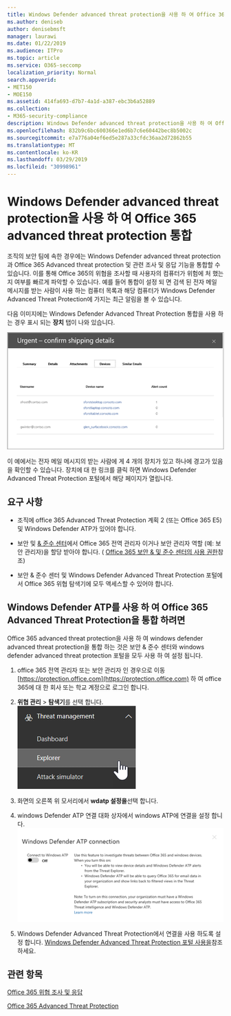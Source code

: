 ```yaml
---
title: Windows Defender advanced threat protection을 사용 하 여 Office 365 advanced threat protection 통합
ms.author: deniseb
author: denisebmsft
manager: laurawi
ms.date: 01/22/2019
ms.audience: ITPro
ms.topic: article
ms.service: O365-seccomp
localization_priority: Normal
search.appverid:
- MET150
- MOE150
ms.assetid: 414fa693-d7b7-4a1d-a387-ebc3b6a52889
ms.collection:
- M365-security-compliance
description: Windows Defender advanced threat protection을 사용 하 여 Office 365 advanced threat protection을 통합 하 여 보다 자세한 위협 관리 정보를 확인 합니다.
ms.openlocfilehash: 832b9c6bc600366e1ed6b7c6e60442bec8b5002c
ms.sourcegitcommit: e7a776a04ef6ed5e287a33cfdc36aa2d72862b55
ms.translationtype: MT
ms.contentlocale: ko-KR
ms.lasthandoff: 03/29/2019
ms.locfileid: "30998961"
---
```

# <a name="integrate-office-365-advanced-threat-protection-with-windows-defender-advanced-threat-protection"></a>Windows Defender advanced threat protection을 사용 하 여 Office 365 advanced threat protection 통합

조직의 보안 팀에 속한 경우에는 Windows Defender advanced threat protection과 Office 365 Advanced threat protection 및 관련 조사 및 응답 기능을 통합할 수 있습니다. 이를 통해 Office 365의 위협을 조사할 때 사용자의 컴퓨터가 위험에 처 했는지 여부를 빠르게 파악할 수 있습니다. 예를 들어 통합이 설정 되 면 검색 된 전자 메일 메시지를 받는 사람이 사용 하는 컴퓨터 목록과 해당 컴퓨터가 Windows Defender Advanced Threat Protection에 가지는 최근 알림을 볼 수 있습니다.
  
다음 이미지에는 Windows Defender Advanced Threat Protection 통합을 사용 하는 경우 표시 되는 **장치** 탭이 나와 있습니다. 
  
![Windows Defender ATP가 사용 하도록 설정 되 면 경고가 포함 된 컴퓨터 목록을 볼 수 있습니다.](media/fec928ea-8f0c-44d7-80b9-a2e0a8cd4e89.PNG)
  
이 예에서는 전자 메일 메시지의 받는 사람에 게 4 개의 장치가 있고 하나에 경고가 있음을 확인할 수 있습니다. 장치에 대 한 링크를 클릭 하면 Windows Defender Advanced Threat Protection 포털에서 해당 페이지가 열립니다.
  
## <a name="requirements"></a>요구 사항

- 조직에 office 365 Advanced Threat Protection 계획 2 (또는 Office 365 E5) 및 Windows Defender ATP가 있어야 합니다.
    
- 보안 및 [ &amp; 준수 센터](https://protection.office.com)에서 Office 365 전역 관리자 이거나 보안 관리자 역할 (예: 보안 관리자)을 할당 받아야 합니다. ( [Office 365 보안 &amp; 및 준수 센터의 사용 권한](permissions-in-the-security-and-compliance-center.md)참조)
    
- 보안 & 준수 센터 및 Windows Defender Advanced Threat Protection 포털에서 Office 365 위협 탐색기에 모두 액세스할 수 있어야 합니다.
    
## <a name="to-integrate-office-365-advanced-threat-protection-with-windows-defender-atp"></a>Windows Defender ATP를 사용 하 여 Office 365 Advanced Threat Protection을 통합 하려면

Office 365 advanced threat protection을 사용 하 여 windows defender advanced threat protection을 통합 하는 것은 보안 & 준수 센터와 windows defender advanced threat protection 포털을 모두 사용 하 여 설정 됩니다.
  
1. office 365 전역 관리자 또는 보안 관리자 인 경우으로 이동 [https://protection.office.com](https://protection.office.com) 하 여 office 365에 대 한 회사 또는 학교 계정으로 로그인 합니다. 
    
2. **위협 관리** \> **탐색기**를 선택 합니다.<br>![위협 관리 메뉴의 탐색기](media/ThreatMgmt-Explorer-nav.png)<br>
    
3. 화면의 오른쪽 위 모서리에서 **wdatp 설정을**선택 합니다.
    
4. windows Defender ATP 연결 대화 상자에서 windows ATP에 연결을 설정 합니다.<br>![Windows Defender ATP 연결](media/Explorer-WDATPConnection-dialog.png)<br>
    
5. Windows Defender Advanced Threat Protection에서 연결을 사용 하도록 설정 합니다. [Windows Defender Advanced Threat Protection 포털 사용을](https://go.microsoft.com/fwlink/?linkid=859690)참조 하세요.

  
## <a name="related-topics"></a>관련 항목

[Office 365 위협 조사 및 응답](office-365-ti.md)
  
[Office 365 Advanced Threat Protection](office-365-atp.md)
  

